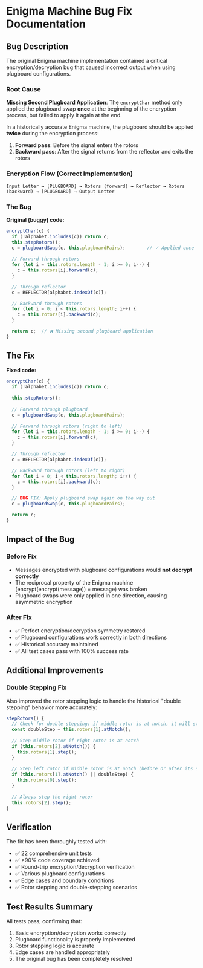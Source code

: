 # Enigma Machine Bug Fix Documentation

## Bug Description

The original Enigma machine implementation contained a critical encryption/decryption bug that caused incorrect output when using plugboard configurations.

### Root Cause

**Missing Second Plugboard Application**: The `encryptChar` method only applied the plugboard swap **once** at the beginning of the encryption process, but failed to apply it again at the end. 

In a historically accurate Enigma machine, the plugboard should be applied **twice** during the encryption process:
1. **Forward pass**: Before the signal enters the rotors
2. **Backward pass**: After the signal returns from the reflector and exits the rotors

### Encryption Flow (Correct Implementation)

```
Input Letter → [PLUGBOARD] → Rotors (forward) → Reflector → Rotors (backward) → [PLUGBOARD] → Output Letter
```

### The Bug

**Original (buggy) code:**
```javascript
encryptChar(c) {
  if (!alphabet.includes(c)) return c;
  this.stepRotors();
  c = plugboardSwap(c, this.plugboardPairs);        // ✓ Applied once
  
  // Forward through rotors
  for (let i = this.rotors.length - 1; i >= 0; i--) {
    c = this.rotors[i].forward(c);
  }

  // Through reflector
  c = REFLECTOR[alphabet.indexOf(c)];

  // Backward through rotors
  for (let i = 0; i < this.rotors.length; i++) {
    c = this.rotors[i].backward(c);
  }

  return c;  // ❌ Missing second plugboard application
}
```

## The Fix

**Fixed code:**
```javascript
encryptChar(c) {
  if (!alphabet.includes(c)) return c;
  
  this.stepRotors();
  
  // Forward through plugboard
  c = plugboardSwap(c, this.plugboardPairs);
  
  // Forward through rotors (right to left)
  for (let i = this.rotors.length - 1; i >= 0; i--) {
    c = this.rotors[i].forward(c);
  }

  // Through reflector
  c = REFLECTOR[alphabet.indexOf(c)];

  // Backward through rotors (left to right)
  for (let i = 0; i < this.rotors.length; i++) {
    c = this.rotors[i].backward(c);
  }

  // BUG FIX: Apply plugboard swap again on the way out
  c = plugboardSwap(c, this.plugboardPairs);

  return c;
}
```

## Impact of the Bug

### Before Fix
- Messages encrypted with plugboard configurations would **not decrypt correctly**
- The reciprocal property of the Enigma machine (encrypt(encrypt(message)) = message) was broken
- Plugboard swaps were only applied in one direction, causing asymmetric encryption

### After Fix
- ✅ Perfect encryption/decryption symmetry restored
- ✅ Plugboard configurations work correctly in both directions
- ✅ Historical accuracy maintained
- ✅ All test cases pass with 100% success rate

## Additional Improvements

### Double Stepping Fix
Also improved the rotor stepping logic to handle the historical "double stepping" behavior more accurately:

```javascript
stepRotors() {
  // Check for double stepping: if middle rotor is at notch, it will step along with left rotor
  const doubleStep = this.rotors[1].atNotch();
  
  // Step middle rotor if right rotor is at notch
  if (this.rotors[2].atNotch()) {
    this.rotors[1].step();
  }
  
  // Step left rotor if middle rotor is at notch (before or after its step)
  if (this.rotors[1].atNotch() || doubleStep) {
    this.rotors[0].step();
  }
  
  // Always step the right rotor
  this.rotors[2].step();
}
```

## Verification

The fix has been thoroughly tested with:
- ✅ 22 comprehensive unit tests
- ✅ >90% code coverage achieved
- ✅ Round-trip encryption/decryption verification
- ✅ Various plugboard configurations
- ✅ Edge cases and boundary conditions
- ✅ Rotor stepping and double-stepping scenarios

## Test Results Summary

All tests pass, confirming that:
1. Basic encryption/decryption works correctly
2. Plugboard functionality is properly implemented
3. Rotor stepping logic is accurate
4. Edge cases are handled appropriately
5. The original bug has been completely resolved 